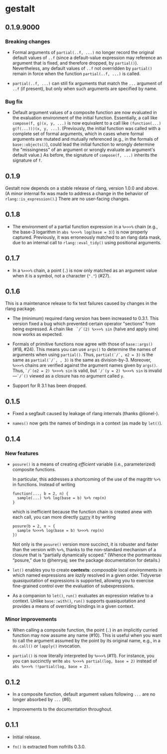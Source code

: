 # gestalt

## 0.1.9.9000

### Breaking changes

  * Formal arguments of `partial(..f, ...)` no longer record the original
    default values of `..f` (since a default-value expression may reference an
    argument that is fixed, and therefore dropped, by `partial()`).
    Nevertheless, any default values of `..f` not overridden by `partial()`
    remain in force when the function `partial(..f, ...)` is called.
      
  * `partial(..f, ...)` can still fix arguments that match the `...` argument of
    `..f` (if present), but only when such arguments are specified by name.

### Bug fix

  * Default argument values of a composite function are now evaluated in the
    evaluation environment of the initial function. Essentially, a call like 
    `compose(f, g)(x, y, ...)` is now equivalent to a call like
    `(function(...) g(f(...)))(x, y, ...)`. (Previously, the initial
    function was called with a complete set of formal arguments, which in cases
    where formal arguments are mutated and mutually referenced (e.g., in the
    formals of `base::objects()`), could lead the initial function to wrongly
    determine the "missingness" of an argument or wrongly evaluate an argument's
    default value.) As before, the signature of `compose(f, ...)` inherits the
    signature of `f`.

## 0.1.9

Gestalt now depends on a stable release of rlang, version 1.0.0 and above.
(A minor internal fix was made to address a change in the behavior of
`rlang::is_expression()`.) There are no user-facing changes.

## 0.1.8

  * The environment of a partial function expression in a `%>>>%` chain
    (e.g., the base-3 logarithm in `abs %>>>% log(base = 3)`) is now properly
    captured. Previously, it was erroneously matched to an rlang data mask, due
    to an internal call to `rlang::eval_tidy()` using positional arguments.

## 0.1.7

  * In a `%>>>%` chain, a point (`.`) is now only matched as an argument value
    when it is a symbol, not a character (`"."`) (#27).

## 0.1.6

This is a maintenance release to fix test failures caused by changes in the
rlang package.

 * The (minimum) required rlang version has been increased to 0.3.1. This
   version fixed a bug which prevented certain operator "sections" from being
   expressed. A chain like `` `/`(2) %>>>% sin`` (halve and apply sine) now
   works as expected.
   
 * Formals of primitive functions now agree with those of `base::args()` (#18, #24).
   This means you can use `args()` to determine the names of arguments when
   using `partial()`. Thus, `` partial(`/`, e2 = 3) `` is the same as
   `` partial(`/`, , 3) `` is the same as division-by-3. Moreover, `%>>>%`
   chains are verified against the argument names given by `args()`. Thus,
   `` `/`(e2 = 2) %>>>% sin `` is valid, but `` `/`(y = 2) %>>>% sin `` is
   invalid—`` `/`() `` viewed as a closure has no argument called `y`.
 
 * Support for R 3.1 has been dropped.

## 0.1.5

  * Fixed a segfault caused by leakage of rlang internals (thanks @lionel-).
  
  * `names()` now gets the names of bindings in a context (as made by `let()`).

## 0.1.4

### New features

  * `posure()` is a means of creating _efficient_ variable (i.e., parameterized)
    composite functions.
    
    In particular, this addresses a shortcoming of the use of the magrittr `%>%`
    in functions. Instead of writing
    ```
    function(..., b = 2, n) {
      sample(...) %>% log(base = b) %>% rep(n)
    }
    ```
    which is inefficient because the function chain is created anew with each
    call, you can more directly [curry](https://en.wikipedia.org/wiki/Currying)
    it by writing
    ```
    posure(b = 2, n ~ {
      sample %>>>% log(base = b) %>>>% rep(n)
    })
    ```
    Not only is the `posure()` version more succinct, it is robuster and faster
    than the version with `%>%`, thanks to the non-standard mechanism of a
    closure that is “partially dynamically scoped.” (Whence the portmanteau
    “posure,” due to @henryaj; see the package documentation for details.)
    
  * `let()` enables you to create **contexts**: _composable_ local environments
    in which named expressions are _lazily_ resolved in a given order. Tidyverse
    quasiquotation of expressions is supported, allowing you to exercise
    fine-grained control over the evaluation of subexpressions.
    
  * As a companion to `let()`, `run()` evaluates an expression relative to a
    context. Unlike `base::with()`, `run()` supports quasiquotation and provides
    a means of overriding bindings in a given context.
  
### Minor improvements

  * When calling a composite function, the point (`.`) in an implicitly curried
    function may now assume any name (#10). This is useful when you want to call
    the argument assumed by the point by its original name, e.g., in a
    `do.call()` or `lapply()` invocation.
    
  * `partial()` is now literally interpreted by `%>>>%` (#11). For instance, you
     you can succinctly write `abs %>>>% partial(log, base = 2)` instead of
     `abs %>>>% !!partial(log, base = 2)`.

## 0.1.2

  * In a composite function, default argument values following `...` are no
    longer absorbed by `...` (#6).
    
  * Improvements to the documentation throughout.

## 0.1.1

  * Initial release.
  
  * `fn()` is extracted from nofrills 0.3.0.

